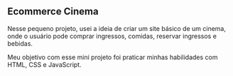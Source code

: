 ## Ecommerce Cinema

Nesse pequeno projeto, usei a ideia de criar um site básico de um cinema, onde o usuário pode comprar ingressos, comidas, reservar ingressos e bebidas.

Meu objetivo com esse mini projeto foi praticar minhas habilidades com HTML, CSS e JavaScript.

